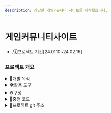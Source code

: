 ```yaml
---
description: 간단한 게임커뮤니티 사이트를 제작했습니다.
---
```


# 게임커뮤니티사이트

* /🗓️프로젝트 기간\[24.01.10\~24.02.16]

### 프로젝트 개요

<details>

<summary>📌개발 목적</summary>

게임을 즐기는 유저들의 소통공간을 만들고자 하였습니다.

</details>

<details>

<summary>🛠활용 도구</summary>

<img src="https://img.shields.io/badge/java-007396?style=for-the-badge&#x26;logo=java&#x26;logoColor=white" alt="" data-size="original"><img src="https://img.shields.io/badge/html5-E34F26?style=for-the-badge&#x26;logo=html5&#x26;logoColor=white" alt="" data-size="original"><img src="https://img.shields.io/badge/css-1572B6?style=for-the-badge&#x26;logo=css3&#x26;logoColor=white" alt="" data-size="original"><img src="https://img.shields.io/badge/javascript-F7DF1E?style=for-the-badge&#x26;logo=javascript&#x26;logoColor=black" alt="" data-size="original"><img src="https://img.shields.io/badge/jquery-0769AD?style=for-the-badge&#x26;logo=jquery&#x26;logoColor=white" alt="" data-size="original"><img src="https://img.shields.io/badge/mysql-4479A1?style=for-the-badge&#x26;logo=mysql&#x26;logoColor=white" alt="" data-size="original"><img src="https://img.shields.io/badge/eclipseide-2C2255?style=for-the-badge&#x26;logo=eclipseide&#x26;logoColor=white" alt="" data-size="original"><img src="https://img.shields.io/badge/bootstrap-7952B3?style=for-the-badge&#x26;logo=bootstrap&#x26;logoColor=white" alt="" data-size="original"><img src="https://img.shields.io/badge/apachetomcat-F8DC75?style=for-the-badge&#x26;logo=apachetomcat&#x26;logoColor=white" alt="" data-size="original"><img src="https://img.shields.io/badge/github-181717?style=for-the-badge&#x26;logo=github&#x26;logoColor=white" alt="" data-size="original">

</details>

<details>

<summary>⚙️구성</summary>

JSON, JSTL.MYSQL을 사용하기 위해 외부 라이브러리를 받아옵니다.

<img src="../../../.gitbook/assets/lib.PNG" alt="" data-size="original">

각 라이브러리에 대한 설명입니다.

**1.json-simple.jar:** `json-simple`은 JSON 데이터를 다루기 위한 Java 라이브러리입니다. JSON은 JavaScript Object Notation의 약어로, 데이터를 효과적으로 교환하는 데 사용되는 경량의 데이터 교환 형식입니다. `json-simple.jar`는 JSON 데이터를 생성하고 파싱하는 데 도움이 되는 라이브러리입니다.

&#x20;**2.jstl.jar (JavaServer Pages Standard Tag Library):** JSTL은 JavaServer Pages (JSP)에서 사용되는 표준 태그 라이브러리입니다. JSTL은 JSP 페이지에서 자주 사용되는 일반적인 작업들을 간편하게 처리하기 위한 태그들을 제공합니다. 예를 들어, 루프, 조건문, 데이터 포매팅 등을 처리하는 데 사용됩니다. `jstl.jar` 파일은 이러한 JSTL 태그들을 포함하고 있습니다.&#x20;

**3.mysql-connector.jar:** `mysql-connector`는 MySQL 데이터베이스와 Java 어플리케이션 간의 연결을 지원하기 위한 JDBC(Java Database Connectivity) 드라이버입니다. Java 어플리케이션에서 MySQL 데이터베이스에 접근하고 데이터를 처리하는 데 사용됩니다. `mysql-connector.jar` 파일은 이 드라이버를 포함하고 있어서 Java 어플리케이션에서 MySQL과 상호 작용할 수 있게 해줍니다.

***

Controller, Command, PostCommand, DTO, DAO와 여러 html,jsp파일로 이루어져 있습니다.

<img src="../../../.gitbook/assets/패턴 (1).PNG" alt="" data-size="original">

***

</details>

<details>

<summary>📃중점 코드</summary>

### server.xml

아래의 코드는 톰캣 server.xml 파일에서 Resource 요소를 지정해줘야 한다. 지정해주는 이유는 데이터베이스와 연동하기 위함이다. password는 제거하여 올렸습니다.

```xml
<Context docBase="gamecoummunity" path="/gamecommunity"  reloadable="true" source="org.eclipse.jst.jee.server:gamecoummunity">
			<Resource auth="Container" driverClassName="com.mysql.jdbc.Driver" name="jdbc/mysql" password="" type="javax.sql.DataSource" url="jdbc:mysql://localhost:3306/apidb" username="root"/>
			</Context>
			</Host>
		</Engine>
	</Service>
</Server>
```

### ChatEndpoint.java

아래의 코드는 WebSocket를 사용하여 간단한 채팅

```java
package com.project.Controller;

import java.io.IOException;
import java.util.Collections;
import java.util.HashSet;
import java.util.Set;

import javax.servlet.http.HttpSession;
import javax.websocket.EndpointConfig;
import javax.websocket.HandshakeResponse;
import javax.websocket.OnClose;
import javax.websocket.OnMessage;
import javax.websocket.OnOpen;
import javax.websocket.Session;
import javax.websocket.server.HandshakeRequest;
import javax.websocket.server.ServerEndpoint;
import javax.websocket.server.ServerEndpointConfig;

@ServerEndpoint(value = "/chat", configurator = ChatEndpoint.HttpSessionConfigurator.class)
public class ChatEndpoint {

    private static Set<Session> sessions = Collections.synchronizedSet(new HashSet<>());

    @OnOpen
    public void onOpen(Session session, EndpointConfig config) {
        HttpSession httpSession = (HttpSession) config.getUserProperties().get(HttpSession.class.getName());

        if (httpSession != null) {
            String userId = (String) httpSession.getAttribute("id");
            session.getUserProperties().put("userId", userId); 
            sessions.add(session);
            // 고유번호+ 아이디 
            //broadcast("User connected: " + userId + " (Session ID: " + userId + ")");
            // 아이디
            broadcast("User connected: " + userId);
        } else {
            System.out.println("HttpSession is null");
        }
    }

    @OnClose
//    public void onClose(Session session) {
//        sessions.remove(session);
//        broadcast("User disconnected: (Session ID: " + session.getId() + ")");
//    }
    public void onClose(Session session) {
        String userId = (String) session.getUserProperties().get("userId");
        sessions.remove(session);
        broadcast("User disconnected: " + userId);
    }

    @OnMessage
//    public void onMessage(String message, Session session) {
//        broadcast("[" + session.getId() + "] " + message);
//    }
    public void onMessage(String message, Session session) {
        String userId = (String) session.getUserProperties().get("userId");
        broadcast("[" + userId + "] " + message);
    }
//    public void onMessage(String message, String userId)
//    {
//       broadcast("[" + userId + "] " + message);
//    }

 // 이 메서드는 WebSocket 세션 목록에 있는 모든 세션에게 메시지를 브로드캐스트합니다.
    private void broadcast(String message) {
        // 세션 목록을 순회하며 각 세션에 메시지를 보냅니다.
        for (Session session : sessions) {
            try {
            	 //String userId = (String) session.getUserProperties().get("userId");
            	// 해당 세션에게 텍스트 메시지를 보냅니다.
                 session.getBasicRemote().sendText(message);
                
               // session.getBasicRemote().sendText(message);
            } catch (IOException e) {
                // 메시지 전송 중에 IOException이 발생하면 예외를 처리하고 콘솔에 출력합니다.
                e.printStackTrace();
            }
        }
    }


    // HttpSessionConfigurator class
    public static class HttpSessionConfigurator extends ServerEndpointConfig.Configurator {
        @Override
        public void modifyHandshake(ServerEndpointConfig sec, HandshakeRequest request, HandshakeResponse response) {
            // HttpSession을 가져와서 config에 저장
            HttpSession httpSession = (HttpSession) request.getHttpSession();
            sec.getUserProperties().put(HttpSession.class.getName(), httpSession);
        }
    }
}

```



</details>

<details>

<summary>🔎프로젝트 git 주소</summary>

[https://github.com/db-ung/web\_pj](https://github.com/db-ung/web\_pj)

</details>

